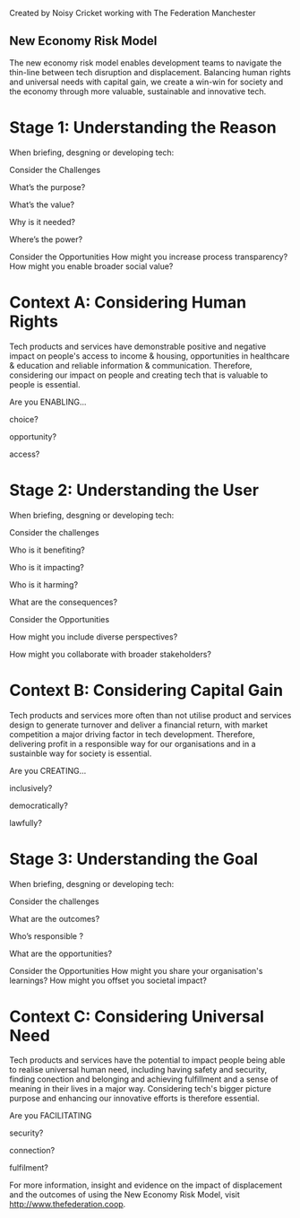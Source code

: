 
Created by Noisy Cricket working with The Federation Manchester
## New Economy Risk Model

The new economy risk model enables development teams to navigate the thin-line between tech disruption and displacement. Balancing human rights and universal needs with capital gain, we create a win-win for society and the economy  through more valuable, sustainable and innovative tech.          

# Stage 1: Understanding the Reason
When briefing, desgning or developing tech:

Consider the Challenges

What’s the purpose?

What’s the value? 

Why is it needed?

Where’s the power?


Consider the Opportunities
How might you increase process transparency? How might you enable broader social value? 

# Context A: Considering Human Rights
Tech products and services have demonstrable positive and negative impact on people's access to income & housing, opportunities in healthcare & education and reliable information & communication. Therefore, considering our impact on people and creating tech that is valuable to people is essential. 

Are you ENABLING...

choice?  

opportunity?  

access?

# Stage 2: Understanding the User
When briefing, desgning or developing tech:

Consider the challenges

Who is it benefiting?

Who is it impacting? 

Who is it harming?

What are the consequences?

Consider the Opportunities

How might you include diverse perspectives?

How might you collaborate with broader stakeholders? 

# Context B: Considering Capital Gain
Tech products and services more often than not utilise product and services design  to generate turnover and deliver a financial return, with market competition a major driving factor in tech development. Therefore, delivering profit in a responsible way for our organisations and in a sustainble way for society is essential. 

Are you CREATING...

inclusively?

democratically?

lawfully?

# Stage 3: Understanding the Goal
When briefing, desgning or developing tech:

Consider the challenges

What are the outcomes?

Who’s responsible ? 

What are the opportunities?

Consider the Opportunities
How might you share your organisation's learnings?
How might you offset you societal impact?

# Context C: Considering Universal Need
Tech products and services have the potential to impact people being able to realise universal human need, including having safety and security, finding conection and belonging and achieving fulfillment and a sense of meaning in their lives in a major way. Considering tech's bigger picture purpose and enhancing our innovative efforts  is therefore essential. 

Are you FACILITATING

security?

connection?

fulfilment?

For more information, insight and evidence on the impact of displacement and the outcomes of using the New Economy Risk Model, visit http://www.thefederation.coop. 














